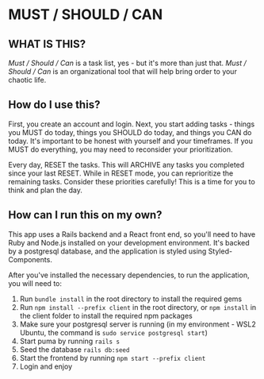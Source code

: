 # MUST / SHOULD / CAN

## WHAT IS THIS?

_Must / Should / Can_ is a task list, yes - but it's more than just that. _Must / Should / Can_ is an organizational tool that will help bring order to your chaotic life.

## How do I use this?

First, you create an account and login. Next, you start adding tasks - things you MUST do today, things you SHOULD do today, and things you CAN do today. It's important to be honest with yourself and your timeframes. If you MUST do everything, you may need to reconsider your prioritization.

Every day, RESET the tasks. This will ARCHIVE any tasks you completed since your last RESET. While in RESET mode, you can reprioritize the remaining tasks. Consider these priorities carefully! This is a time for you to think and plan the day.

## How can I run this on my own?

This app uses a Rails backend and a React front end, so you'll need to have Ruby and Node.js installed on your development environment. It's backed by a postgresql database, and the application is styled using Styled-Components.

After you've installed the necessary dependencies, to run the application, you will need to:

1. Run `bundle install` in the root directory to install the required gems
2. Run `npm install --prefix client` in the root directory, or `npm install` in the client folder to install the required npm packages
3. Make sure your postgresql server is running (in my environment - WSL2 Ubuntu, the command is `sudo service postgresql start`)
4. Start puma by running `rails s`
5. Seed the database `rails db:seed`
6. Start the frontend by running `npm start --prefix client`
7. Login and enjoy
